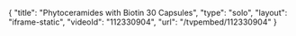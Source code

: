 {
    "title": "Phytoceramides with Biotin  30 Capsules",
    "type": "solo",
    "layout": "iframe-static",
    "videoId": "112330904",
    "url": "\/tvpembed\/112330904"
}